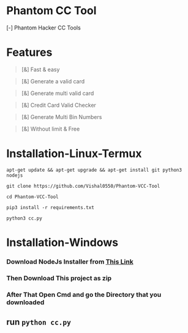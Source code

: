 # Phantom CC Tool
[-] Phantom Hacker CC Tools 
# Features
> [&] Fast & easy 

> [&] Generate a valid card

> [&] Generate multi valid card

> [&] Credit Card Valid Checker 

> [&] Generate Multi Bin Numbers

> [&] Without limit & Free


# Installation-Linux-Termux

```
apt-get update && apt-get upgrade && apt-get install git python3 nodejs
```
```
git clone https://github.com/Vishal0550/Phantom-VCC-Tool
```
```
cd Phantom-VCC-Tool
```
```
pip3 install -r requirements.txt
```
```
python3 cc.py
```

# Installation-Windows
### Download NodeJs Installer from [This Link](https://nodejs.org/en/)

### Then Download This project as zip 

### After That Open Cmd and go the Directory that you downloaded 

## run `python cc.py`
